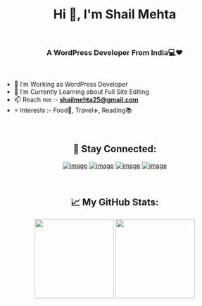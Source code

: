 <h1 align="center">Hi 👋, I'm Shail Mehta</h1><br>
<h3 align="center">A WordPress Developer From India💻❤️</h3>

<br>

- 🌱 I’m Working as WordPress Developer
- 🔭 I’m Currently Learning about Full Site Editing
- 📫 Reach me :-  **shailmehta25@gmail.com**
- ⚡ Interests :-  Food🍔, Travel✈️, Reading📚
<br>

<h2 align="center">📧 Stay Connected:</h2>
<div align="center">
 
[![image](https://img.shields.io/badge/LinkedIn-0077B5?style=for-the-badge&logo=linkedin&logoColor=white)](https://in.linkedin.com/in/shailmehta25)
[![image](https://img.shields.io/badge/-WordPress-blue?style=for-the-badge&logo=wordpress&logoColor=white)](https://profiles.wordpress.org/shailu25/) 
[![image](https://img.shields.io/badge/Github-black?style=for-the-badge&logo=github&logoColor=white)](https://github.com/shail-mehta)
[![image](https://img.shields.io/badge/Gmail-D14836?style=for-the-badge&logo=gmail&logoColor=white)](mailto:shailmehta25@gmail.com)

</div>

<br>

<h2 align="center">📈 My GitHub Stats:</h2>

<p align="center">
    <a href="https://github-readme-stats.vercel.app/api?username=shail-mehta&theme=aura_dark&show_icons=true" target="_blank"><img height="180em" src="https://github-readme-stats.vercel.app/api?username=shail-mehta&theme=aura_dark&show_icons=true" /></a>
    <a href="https://github-readme-stats.vercel.app/api/top-langs/?username=shail-mehta&theme=aura_dark" target="_blank"><img height="180em" src="https://github-readme-stats.vercel.app/api/top-langs/?username=shail-mehta&theme=aura_dark" /></a>
</p>

<br>
